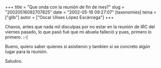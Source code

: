 +++
title = "Que onda con la reunión de fin de mes?"
slug = "20020516092707825"
date = "2002-05-16 09:27:07"
[taxonomies]
tema = ["glib"]
autor = ["Oscar Ulises López Escárcega"]
+++

Chavos, antes que nada mil disculpas por no estar en la reunión de IRC
del viernes pasado, lo que pasó fué que mi abuela falleció y pues,
primero lo primero. :-(

Bueno, quiero saber quienes si asistieron y tambien si se concreto algún
lugar para la reunión.

Saludos.

